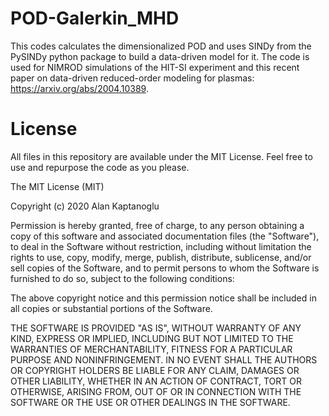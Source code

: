 # POD-Galerkin_MHD
This codes calculates the dimensionalized POD and uses SINDy from the PySINDy python package to build a data-driven model for it. The code is used for NIMROD simulations of the HIT-SI experiment and this recent paper on data-driven reduced-order modeling for plasmas: https://arxiv.org/abs/2004.10389. 

# License 

All files in this repository are available under the MIT License. Feel free to use and repurpose the code as you please.

The MIT License (MIT)

Copyright (c) 2020 Alan Kaptanoglu

Permission is hereby granted, free of charge, to any person obtaining a copy of this software and associated documentation files (the "Software"), to deal in the Software without restriction, including without limitation the rights to use, copy, modify, merge, publish, distribute, sublicense, and/or sell copies of the Software, and to permit persons to whom the Software is furnished to do so, subject to the following conditions:

The above copyright notice and this permission notice shall be included in all copies or substantial portions of the Software.

THE SOFTWARE IS PROVIDED "AS IS", WITHOUT WARRANTY OF ANY KIND, EXPRESS OR IMPLIED, INCLUDING BUT NOT LIMITED TO THE WARRANTIES OF MERCHANTABILITY, FITNESS FOR A PARTICULAR PURPOSE AND NONINFRINGEMENT. IN NO EVENT SHALL THE AUTHORS OR COPYRIGHT HOLDERS BE LIABLE FOR ANY CLAIM, DAMAGES OR OTHER LIABILITY, WHETHER IN AN ACTION OF CONTRACT, TORT OR OTHERWISE, ARISING FROM, OUT OF OR IN CONNECTION WITH THE SOFTWARE OR THE USE OR OTHER DEALINGS IN THE SOFTWARE.


